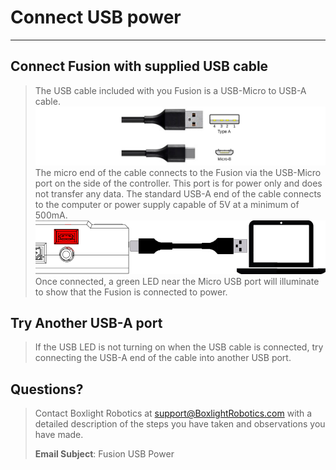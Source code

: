 # **Connect USB power**
-----
## **Connect Fusion with supplied USB cable**
>The USB cable included with you Fusion is a USB-Micro to USB-A cable. 
>![](img/Fusion_Controller/USB_Cable_Diagram.png)
>The micro end of the cable connects to the Fusion via the USB-Micro port on the side of the controller. This port is for power only and does not transfer any data. The standard USB-A end of the cable connects to the computer or power supply capable of 5V at a minimum of 500mA.  
>![](img/Power/Fusion_Computer.png)  
Once connected, a green LED near the Micro USB port will illuminate to show that the Fusion is connected to power.

## **Try Another USB-A port**
>If the USB LED is not turning on when the USB cable is connected, try connecting the USB-A end of the cable into another USB port.

## **Questions?**
>Contact Boxlight Robotics at [support@BoxlightRobotics.com](mailto:support@BoxlightRobotics.com) with a detailed description of the steps you have taken and observations you have made.
>
>**Email Subject**: Fusion USB Power